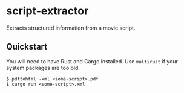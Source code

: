 # script-extractor

Extracts structured information from a movie script.

## Quickstart

You will need to have Rust and Cargo installed.  Use `multirust` if
your system packages are too old.

```
$ pdftohtml -xml <some-script>.pdf
$ cargo run <some-script>.xml
```
